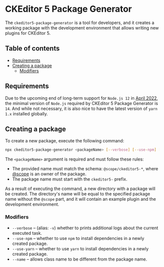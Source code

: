 CKEditor 5 Package Generator
============================

The `ckeditor5-package-generator` is a tool for developers, and it creates a working package with the development environment that allows writing new plugins for CKEditor 5.

## Table of contents

* [Requirements](#requirements)
* [Creating a package](#creating-a-package)
  * [Modifiers](#modifiers)

## Requirements

Due to the upcoming end of long-term support for `Node.js 12` in [April 2022](https://nodejs.org/en/about/releases/), the minimal version of `Node.js` required by CKEditor 5 Package Generator is `14`. And while not necessary, it is also nice to have the latest version of `yarn 1.x` installed globally.

## Creating a package

To create a new package, execute the following command:

```bash
npx ckeditor5-package-generator <packageName> [--verbose] [--use-npm] [--use-yarn] [--name]
```

The `<packageName>` argument is required and must follow these rules:

* The provided name must match the schema: `@scope/ckeditor5-*`, where [@scope](https://docs.npmjs.com/about-scopes) is an owner of the package.
* The package name must start with the `ckeditor5-` prefix.

As a result of executing the command, a new directory with a package will be created. The directory's name will be equal to the specified package name without the `@scope` part, and it will contain an example plugin and the development environment.

### Modifiers

* `--verbose` &ndash; (alias: `-v`) whether to prints additional logs about the current executed task.
* `--use-npm` &ndash; whether to use `npm` to install dependencies in a newly created package.
* `--use-yarn` &ndash; whether to use `yarn` to install dependencies in a newly created package.
* `--name` &ndash; allows class name to be different from the package name.
